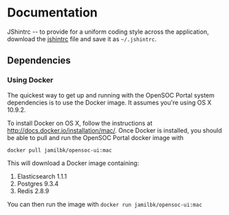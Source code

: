 Documentation
=============

JShintrc -- to provide for a uniform coding style across the application,
download the [jshintrc](jshintrc) file and save it as ```~/.jshintrc```.

## Dependencies

### Using Docker

The quickest way to get up and running with the OpenSOC Portal system dependencies is to use the Docker image. It assumes you're using OS X 10.9.2.

To install Docker on OS X, follow the instructions at http://docs.docker.io/installation/mac/. Once Docker is installed, you should be able to pull and run the OpenSOC Portal docker image with

```docker pull jamilbk/opensoc-ui:mac```

This will download a Docker image containing:

1. Elasticsearch 1.1.1
2. Postgres 9.3.4
3. Redis 2.8.9

You can then run the image with ```docker run jamilbk/opensoc-ui:mac```

